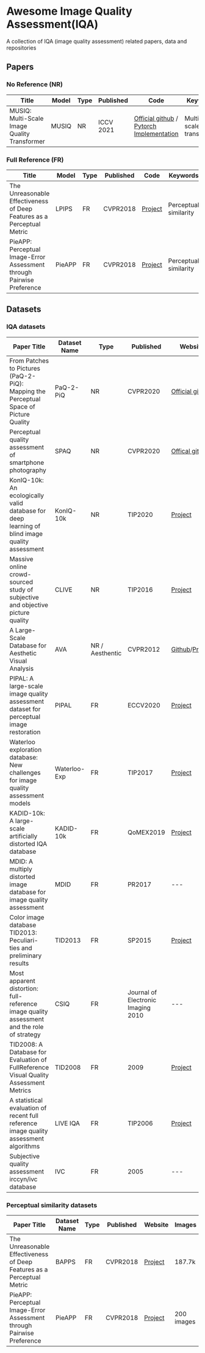 # Awesome Image Quality Assessment(IQA)
A collection of IQA (image quality assessment) related papers, data and repositories

## Papers

<!-- ### 2021 -->

### No Reference (NR)

| Title | Model | Type | Published | Code | Keywords | 
| ----------- | ---------- | ------------| ---------- | ------ | ------ |
| MUSIQ: Multi-Scale Image Quality Transformer | MUSIQ | NR | ICCV 2021 | [Official github](https://github.com/google-research/google-research/tree/master/musiq) / [Pytorch Implementation](https://github.com/anse3832/MUSIQ) | Multi-scale, transformer

### Full Reference (FR)

| Title | Model | Type | Published | Code | Keywords | 
| ----------- | ---------- | ------------| ---------- | ------ | ------ |
| The Unreasonable Effectiveness of Deep Features as a Perceptual Metric | LPIPS | FR | CVPR2018 | [Project](https://richzhang.github.io/PerceptualSimilarity/) | Perceptual similarity 
| PieAPP: Perceptual Image-Error Assessment through Pairwise Preference | PieAPP | FR | CVPR2018 | [Project](http://civc.ucsb.edu/graphics/Papers/CVPR2018_PieAPP/) | Perceptual similarity 

## Datasets 

### IQA datasets

| Paper Title | Dataset Name | Type | Published | Website | Images | Annotations
| ----------- | ---------- | ------------| ---------- | ------ | ------ |------ |
| From Patches to Pictures (PaQ-2-PiQ): Mapping the Perceptual Space of Picture Quality | PaQ-2-PiQ | NR | CVPR2020 | [Official github](https://github.com/baidut/PaQ-2-PiQ) | 40k, 120k patches | 4M |
| Perceptual quality assessment of smartphone photography | SPAQ | NR | CVPR2020 | [Offical github](https://github.com/h4nwei/SPAQ) | 11k (smartphone) | |  
| KonIQ-10k: An ecologically valid database for deep learning of blind image quality assessment | KonIQ-10k | NR | TIP2020 | [Project](http://database.mmsp-kn.de/koniq-10k-database.html) | 10k from [YFCC100M](http://projects.dfki.uni-kl.de/yfcc100m/) | 1.2M | 
| Massive online crowd-sourced study of subjective and objective picture quality | CLIVE | NR | TIP2016 | [Project](https://live.ece.utexas.edu/research/ChallengeDB/index.html) | 1200 | 350k |
| A Large-Scale Database for Aesthetic Visual Analysis | AVA | NR / Aesthentic | CVPR2012 | [Github](https://github.com/mtobeiyf/ava_downloader)/[Project](http://www.lucamarchesotti.com/) | 250k (60 categories) | | 
| PIPAL: A large-scale image quality assessment dataset for perceptual image restoration | PIPAL | FR | ECCV2020 | [Project](https://www.jasongt.com/projectpages/pipal.html) | 250 | 1.13 M annotations |
| Waterloo exploration database: New challenges for image quality assessment models | Waterloo-Exp | FR | TIP2017 | [Project](https://ece.uwaterloo.ca/~k29ma/exploration/) | 4744 | 94k distortions | 
| KADID-10k: A large-scale artificially distorted IQA database | KADID-10k | FR | QoMEX2019 | [Project](http://database.mmsp-kn.de/kadid-10k-database.html) | 81 | 10k distortions |
| MDID: A multiply distorted image database for image quality assessment | MDID | FR | PR2017 | --- | 20 | 1600 distortions  |
| Color image database TID2013: Peculiari- ties and preliminary results | TID2013 | FR | SP2015 | [Project](http://www.ponomarenko.info/tid2013.htm) | 25 | 3000 distortions |
| Most apparent distortion: full-reference image quality assessment and the role of strategy | CSIQ | FR | Journal of Electronic Imaging 2010 | --- | 30 | 866 distortions |
| TID2008: A Database for Evaluation of FullReference Visual Quality Assessment Metrics | TID2008 | FR | 2009 | [Project](http://www.ponomarenko.info/tid2008.htm) | 25 | 1700 distortions |
| A statistical evaluation of recent full reference image quality assessment algorithms | LIVE IQA | FR | TIP2006 | [Project](https://live.ece.utexas.edu/research/Quality/subjective.htm) | 29 images, 780 synthetic distortions 
| Subjective quality assessment irccyn/ivc database | IVC | FR | 2005 | --- | 10 | 185 distortions |

### Perceptual similarity datasets

| Paper Title | Dataset Name | Type | Published | Website | Images | Annotations |  
| ----------- | ---------- | ------------| ---------- | ------ | ------ | ----- |
| The Unreasonable Effectiveness of Deep Features as a Perceptual Metric | BAPPS | FR | CVPR2018 | [Project](https://richzhang.github.io/PerceptualSimilarity/) | 187.7k  | 484k 
| PieAPP: Perceptual Image-Error Assessment through Pairwise Preference | PieAPP | FR | CVPR2018 | [Project](http://civc.ucsb.edu/graphics/Papers/CVPR2018_PieAPP/) | 200 images | 2.3M 